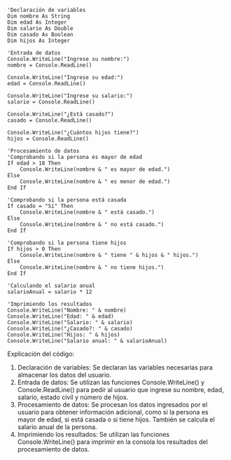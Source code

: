 ```visual basic
'Declaración de variables
Dim nombre As String
Dim edad As Integer
Dim salario As Double
Dim casado As Boolean
Dim hijos As Integer

'Entrada de datos
Console.WriteLine("Ingrese su nombre:")
nombre = Console.ReadLine()

Console.WriteLine("Ingrese su edad:")
edad = Console.ReadLine()

Console.WriteLine("Ingrese su salario:")
salario = Console.ReadLine()

Console.WriteLine("¿Está casado?")
casado = Console.ReadLine()

Console.WriteLine("¿Cuántos hijos tiene?")
hijos = Console.ReadLine()

'Procesamiento de datos
'Comprobando si la persona es mayor de edad
If edad > 18 Then
    Console.WriteLine(nombre & " es mayor de edad.")
Else
    Console.WriteLine(nombre & " es menor de edad.")
End If

'Comprobando si la persona está casada
If casado = "Sí" Then
    Console.WriteLine(nombre & " está casado.")
Else
    Console.WriteLine(nombre & " no está casado.")
End If

'Comprobando si la persona tiene hijos
If hijos > 0 Then
    Console.WriteLine(nombre & " tiene " & hijos & " hijos.")
Else
    Console.WriteLine(nombre & " no tiene hijos.")
End If

'Calculando el salario anual
salarioAnual = salario * 12

'Imprimiendo los resultados
Console.WriteLine("Nombre: " & nombre)
Console.WriteLine("Edad: " & edad)
Console.WriteLine("Salario: " & salario)
Console.WriteLine("¿Casado?: " & casado)
Console.WriteLine("Hijos: " & hijos)
Console.WriteLine("Salario anual: " & salarioAnual)
```

Explicación del código:

1. Declaración de variables: Se declaran las variables necesarias para almacenar los datos del usuario.
2. Entrada de datos: Se utilizan las funciones Console.WriteLine() y Console.ReadLine() para pedir al usuario que ingrese su nombre, edad, salario, estado civil y número de hijos.
3. Procesamiento de datos: Se procesan los datos ingresados por el usuario para obtener información adicional, como si la persona es mayor de edad, si está casada o si tiene hijos. También se calcula el salario anual de la persona.
4. Imprimiendo los resultados: Se utilizan las funciones Console.WriteLine() para imprimir en la consola los resultados del procesamiento de datos.